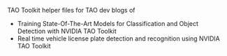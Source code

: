 TAO Toolkit helper files for TAO dev blogs of

- Training State-Of-The-Art Models for Classification and Object Detection with NVIDIA TAO Toolkit
- Real time vehicle license plate detection and recognition using NVIDIA TAO Toolkit
